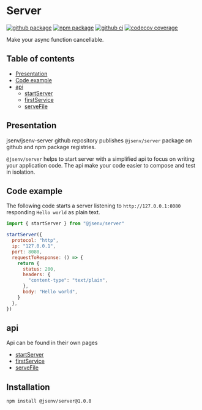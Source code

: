 # Server

[![github package](https://img.shields.io/github/package-json/v/jsenv/jsenv-server.svg?logo=github&label=package)](https://github.com/jsenv/jsenv-server/packages)
[![npm package](https://img.shields.io/npm/v/@jsenv/server.svg?logo=npm&label=package)](https://www.npmjs.com/package/@jsenv/server)
[![github ci](https://github.com/jsenv/jsenv-server/workflows/ci/badge.svg)](https://github.com/jsenv/jsenv-server/actions?workflow=ci)
[![codecov coverage](https://codecov.io/gh/jsenv/jsenv-server/branch/master/graph/badge.svg)](https://codecov.io/gh/jsenv/jsenv-server)

Make your async function cancellable.

## Table of contents

- [Presentation](#Presentation)
- [Code example](#Code-example)
- [api](#api)
  - [startServer](./docs/start-server.md)
  - [firstService](./docs/first-service.md)
  - [serveFile](./docs/serve-file.md)

## Presentation

jsenv/jsenv-server github repository publishes `@jsenv/server` package on github and npm package registries.

`@jsenv/server` helps to start server with a simplified api to focus on writing your application code. The api make your code easier to compose and test in isolation.

## Code example

The following code starts a server listening to `http://127.0.0.1:8080` responding `Hello world` as plain text.

```js
import { startServer } from "@jsenv/server"

startServer({
  protocol: "http",
  ip: "127.0.0.1",
  port: 8080,
  requestToResponse: () => {
    return {
      status: 200,
      headers: {
        "content-type": "text/plain",
      },
      body: "Hello world",
    }
  },
})
```

## api

Api can be found in their own pages

- [startServer](./docs/start-server.md)
- [firstService](./docs/first-service.md)
- [serveFile](./docs/serve-file.md)

## Installation

```console
npm install @jsenv/server@1.0.0
```
